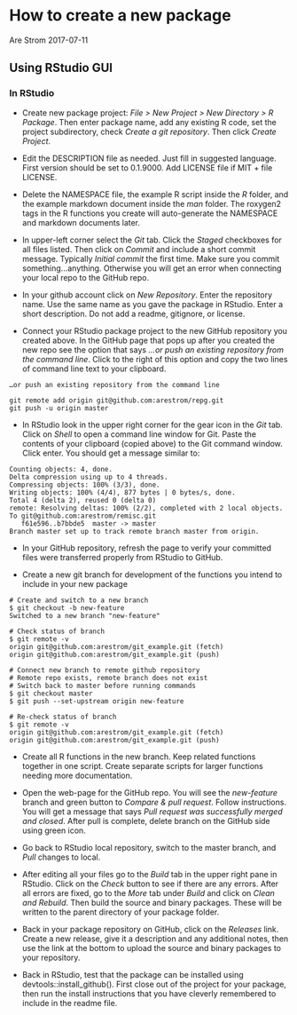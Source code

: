 How to create a new package
================
Are Strom
2017-07-11

Using RStudio GUI
-----------------

### In RStudio

-   Create new package project: *File &gt; New Project &gt; New Directory &gt; R Package*. Then enter package name, add any existing R code, set the project subdirectory, check *Create a git repository*. Then click *Create Project*.

-   Edit the DESCRIPTION file as needed. Just fill in suggested language. First version should be set to 0.1.9000. Add LICENSE file if MIT + file LICENSE.

-   Delete the NAMESPACE file, the example R script inside the *R* folder, and the example markdown document inside the *man* folder. The roxygen2 tags in the R functions you create will auto-generate the NAMESPACE and markdown documents later.

-   In upper-left corner select the *Git* tab. Click the *Staged* checkboxes for all files listed. Then click on *Commit* and include a short commit message. Typically *Initial commit* the first time. Make sure you commit something...anything. Otherwise you will get an error when connecting your local repo to the GitHub repo.

-   In your github account click on *New Repository*. Enter the repository name. Use the same name as you gave the package in RStudio. Enter a short description. Do not add a readme, gitignore, or license.

-   Connect your RStudio package project to the new GitHub repository you created above. In the GitHub page that pops up after you created the new repo see the option that says *…or push an existing repository from the command line*. Click to the right of this option and copy the two lines of command line text to your clipboard.

<!-- -->

    …or push an existing repository from the command line

    git remote add origin git@github.com:arestrom/repg.git
    git push -u origin master

-   In RStudio look in the upper right corner for the gear icon in the *Git* tab. Click on *Shell* to open a command line window for Git. Paste the contents of your clipboard (copied above) to the Git command window. Click enter. You should get a message similar to:

<!-- -->

    Counting objects: 4, done.
    Delta compression using up to 4 threads.
    Compressing objects: 100% (3/3), done.
    Writing objects: 100% (4/4), 877 bytes | 0 bytes/s, done.
    Total 4 (delta 2), reused 0 (delta 0)
    remote: Resolving deltas: 100% (2/2), completed with 2 local objects.
    To git@github.com:arestrom/remisc.git
       f61e596..b7bbde5  master -> master
    Branch master set up to track remote branch master from origin.

-   In your GitHub repository, refresh the page to verify your committed files were transferred properly from RStudio to GitHub.

-   Create a new git branch for development of the functions you intend to include in your new package

<!-- -->

    # Create and switch to a new branch
    $ git checkout -b new-feature
    Switched to a new branch "new-feature"

    # Check status of branch
    $ git remote -v
    origin git@github.com:arestrom/git_example.git (fetch)
    origin git@github.com:arestrom/git_example.git (push)

    # Connect new branch to remote github repository
    # Remote repo exists, remote branch does not exist
    # Switch back to master before running commands
    $ git checkout master
    $ git push --set-upstream origin new-feature

    # Re-check status of branch
    $ git remote -v
    origin git@github.com:arestrom/git_example.git (fetch)
    origin git@github.com:arestrom/git_example.git (push)

-   Create all R functions in the new branch. Keep related functions together in one script. Create separate scripts for larger functions needing more documentation.

-   Open the web-page for the GitHub repo. You will see the *new-feature* branch and green button to *Compare & pull request*. Follow instructions. You will get a message that says *Pull request was successfully merged and closed*. After pull is complete, delete branch on the GitHub side using green icon.

-   Go back to RStudio local repository, switch to the master branch, and *Pull* changes to local.

-   After editing all your files go to the *Build* tab in the upper right pane in RStudio. Click on the *Check* button to see if there are any errors. After all errors are fixed, go to the *More* tab under *Build* and click on *Clean and Rebuild*. Then build the source and binary packages. These will be written to the parent directory of your package folder.

-   Back in your package repository on GitHub, click on the *Releases* link. Create a new release, give it a description and any additional notes, then use the link at the bottom to upload the source and binary packages to your repository.

-   Back in RStudio, test that the package can be installed using devtools::install\_github(). First close out of the project for your package, then run the install instructions that you have cleverly remembered to include in the readme file.
